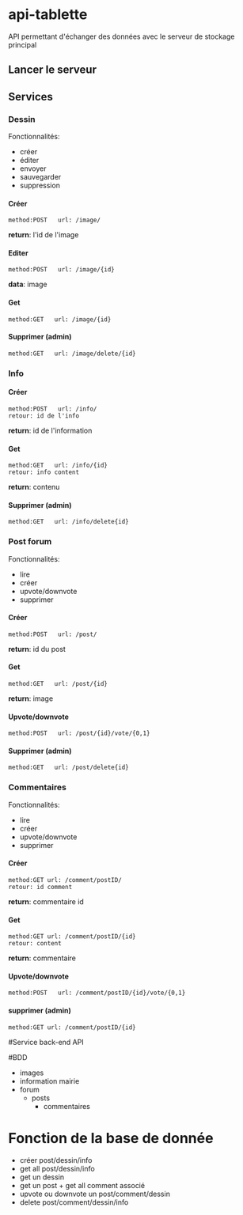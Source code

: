 # api-tablette

API permettant d'échanger des données avec le serveur de stockage principal

## Lancer le serveur

## Services

### Dessin

Fonctionnalités:
  * créer
  * éditer
  * envoyer
  * sauvegarder
  * suppression

#### Créer
```
method:POST   url: /image/
```
**return**: l'id de l'image

#### Editer
```
method:POST   url: /image/{id}
```
**data**: image

#### Get
```
method:GET   url: /image/{id}
```

#### Supprimer (admin)
```
method:GET   url: /image/delete/{id}
```

### Info

#### Créer
```
method:POST   url: /info/
retour: id de l'info
```
**return**: id de l'information

#### Get
```
method:GET   url: /info/{id}
retour: info content
```
**return**: contenu

#### Supprimer (admin)
```
method:GET   url: /info/delete{id}
```

### Post forum

Fonctionnalités:
  * lire
  * créer
  * upvote/downvote
  * supprimer

#### Créer
```
method:POST   url: /post/
```
**return**: id du post

#### Get
```
method:GET   url: /post/{id}
```
**return**: image

#### Upvote/downvote
```
method:POST   url: /post/{id}/vote/{0,1}
```

#### Supprimer (admin)
```
method:GET   url: /post/delete{id}
```

### Commentaires

Fonctionnalités:
  * lire
  * créer
  * upvote/downvote
  * supprimer

#### Créer
```
method:GET url: /comment/postID/
retour: id comment
```
**return**: commentaire id

#### Get
```
method:GET url: /comment/postID/{id}
retour: content
```
**return**: commentaire

####  Upvote/downvote
```
method:POST   url: /comment/postID/{id}/vote/{0,1}
```

#### supprimer (admin)
```
method:GET url: /comment/postID/{id}
```

#Service back-end API

#BDD

- images
- information mairie
- forum
  - posts
    - commentaires


# Fonction de la base de donnée

- créer post/dessin/info
- get all post/dessin/info
- get un dessin
- get un post + get all comment associé
- upvote ou downvote un post/comment/dessin
- delete post/comment/dessin/info
